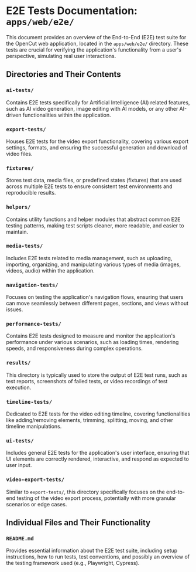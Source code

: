 # E2E Tests Documentation: `apps/web/e2e/`

This document provides an overview of the End-to-End (E2E) test suite for the OpenCut web application, located in the `apps/web/e2e/` directory. These tests are crucial for verifying the application's functionality from a user's perspective, simulating real user interactions.

## Directories and Their Contents

### `ai-tests/`

Contains E2E tests specifically for Artificial Intelligence (AI) related features, such as AI video generation, image editing with AI models, or any other AI-driven functionalities within the application.

### `export-tests/`

Houses E2E tests for the video export functionality, covering various export settings, formats, and ensuring the successful generation and download of video files.

### `fixtures/`

Stores test data, media files, or predefined states (fixtures) that are used across multiple E2E tests to ensure consistent test environments and reproducible results.

### `helpers/`

Contains utility functions and helper modules that abstract common E2E testing patterns, making test scripts cleaner, more readable, and easier to maintain.

### `media-tests/`

Includes E2E tests related to media management, such as uploading, importing, organizing, and manipulating various types of media (images, videos, audio) within the application.

### `navigation-tests/`

Focuses on testing the application's navigation flows, ensuring that users can move seamlessly between different pages, sections, and views without issues.

### `performance-tests/`

Contains E2E tests designed to measure and monitor the application's performance under various scenarios, such as loading times, rendering speeds, and responsiveness during complex operations.

### `results/`

This directory is typically used to store the output of E2E test runs, such as test reports, screenshots of failed tests, or video recordings of test execution.

### `timeline-tests/`

Dedicated to E2E tests for the video editing timeline, covering functionalities like adding/removing elements, trimming, splitting, moving, and other timeline manipulations.

### `ui-tests/`

Includes general E2E tests for the application's user interface, ensuring that UI elements are correctly rendered, interactive, and respond as expected to user input.

### `video-export-tests/`

Similar to `export-tests/`, this directory specifically focuses on the end-to-end testing of the video export process, potentially with more granular scenarios or edge cases.

## Individual Files and Their Functionality

### `README.md`

Provides essential information about the E2E test suite, including setup instructions, how to run tests, test conventions, and possibly an overview of the testing framework used (e.g., Playwright, Cypress).
